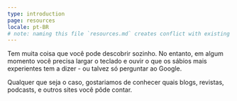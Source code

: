 ```yaml
---
type: introduction
page: resources
locale: pt-BR
# note: naming this file `resources.md` creates conflict with existing `resources.yml`
---
```


Tem muita coisa que você pode descobrir sozinho. No entanto, em algum momento você precisa largar o teclado e ouvir o que os sábios mais experientes tem a dizer - ou talvez só perguntar ao Google.

Qualquer que seja o caso, gostariamos de conhecer quais blogs, revistas, podcasts, e outros sites você pôde contar.
